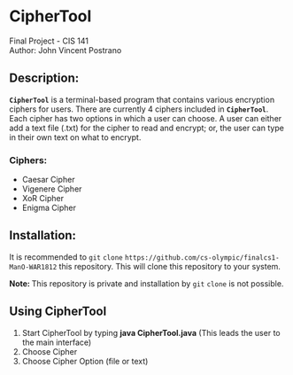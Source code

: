 # CipherTool
Final Project - CIS 141 <br>
Author: John Vincent Postrano

## Description: 
<b>`CipherTool`</b> is a terminal-based program that contains various encryption ciphers for users. There are currently 4 ciphers included in <b>`CipherTool`</b>. Each cipher has two options in which a user can choose. A user can either add a text file (.txt) for the cipher to read and encrypt; or, the user can type in their own text on what to encrypt.

### Ciphers:
<ul>
  <li>Caesar Cipher</li>
  <li>Vigenere Cipher</li>
  <li>XoR Cipher</li>
  <li>Enigma Cipher</li>
</ul>

## Installation:
It is recommended to `git` `clone` `https://github.com/cs-olympic/finalcs1-ManO-WAR1812` this repository. This will clone this repository to your system.

<b>Note: </b> This repository is private and installation by `git` `clone` is not possible.

## Using CipherTool
<ol>
  <li>Start CipherTool by typing <b>java CipherTool.java</b> (This leads the user to the main interface)</li>
  <li>Choose Cipher</li>
  <li>Choose Cipher Option (file or text)</li>
</ol>
